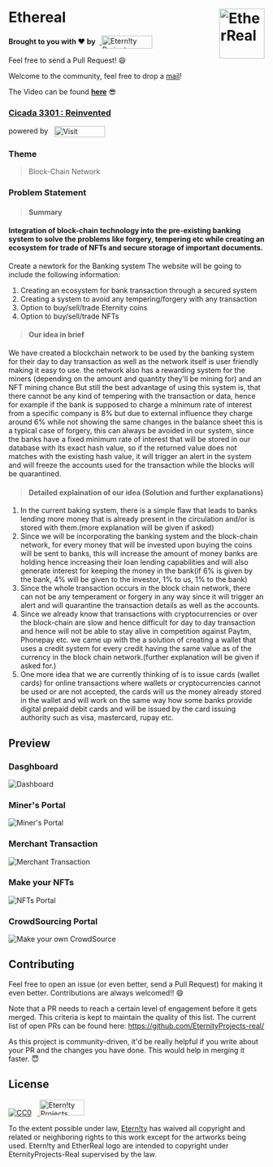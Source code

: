 # Ethereal <a href="https://github.com/EternityProjects-real/Ethereal"> <img align="right" align="center" src="https://cdn.discordapp.com/attachments/844331647259508749/848097154685468682/unknown.png" alt="EtherReal" height="97.35" width="88.64" />
</a>

**Brought to you with :heart: by** &nbsp;<a href="https://github.com/EternityProjects-real">
    <img align="center" src="https://cdn.discordapp.com/attachments/844331647259508749/848345791353061386/Eternity_logo.png" alt="Etern!ty Projects" width="100" height="25.8064516129" />
</a>

Feel free to send a Pull Request! 😄

Welcome to the community, feel free to drop a [mail](mailto:archismanhota@gmail.com?cc=eternityprojects.real@gmail.com)!

<!-- ## Contents
 -->
<!-- Our Website can be found [**here**]() 😎 -->

The Video can be found [**here**]() 😎

### [Cicada 3301 : **Reinvented**](http://cicada3301reinvented.mstc.daiict.ac.in/)


<!-- <a href="http://cicada3301reinvented.mstc.daiict.ac.in/">
    <img src="https://i.imgur.com/IsdFjcR.png" alt="Visit Cicada 3301" />
</a>
&nbsp;&nbsp;&nbsp;&nbsp; -->
powered by &nbsp; <a href="https://devfolio.co/submissions/covid-vaccine-management">
    <img align="center" src="https://i.imgur.com/WH75Te0.png" alt="Visit Devfolio" width="100" height="21.7770034843" />
</a>

### Theme 

> Block-Chain Network

### Problem Statement

> #### **Summary**
    
#### Integration of block-chain technology into the pre-existing banking system to solve the problems like forgery, tempering etc while creating an ecosystem for trade of NFTs and secure storage of important documents.
 
 Create a newtork for the Banking system
 The website will be going to include the following information: 
 1) Creating an ecosystem for bank transaction through a secured system
 2) Creating a system to avoid any tempering/forgery with any transaction
 3) Option to buy/sell/trade Eternity coins
 4) Option to buy/sell/trade NFTs

> #### **Our idea in brief**

We have created a blockchain network to be used by the banking system for their day to day transaction as well as the network itself is user friendly making it easy to use.
the network also has a rewarding system for the miners (depending on the amount and quantity they'll be mining for) and an NFT mining chance
But still the best advantage of using this system is, that there cannot be any kind of tempering with the transaction or data, hence for example if the bank is supposed to charge a minimum rate of interest from a specific company is 8% but due to external influence they charge around 6% while not showing the same changes in the balance sheet this is a typical case of forgery, this can always be avoided in our system, since the banks have a fixed minimum rate of interest that will be stored in our database with its exact hash value, so if the returned value does not matches with the existing hash value, it will trigger an alert in the system and will freeze the accounts used for the transaction while the blocks will be quarantined.

> #### **Detailed explaination of our idea** (Solution and further explanations)
1) In the current baking system, there is a simple flaw that leads to banks lending more money that is already present in the circulation and/or is stored with them.(more explanation will be given if asked)
2) Since we will be incorporating the banking system and the block-chain network, for every money that will be invested upon buying the coins will be sent to banks, this will increase the amount of money banks are holding hence increasing their loan lending capabilities and will also generate interest for keeping the money in the bank(if 6% is given by the bank, 4% will be given to the investor, 1% to us, 1% to the bank)
3) Since the whole transaction occurs in the block chain network, there can not be any temperament or forgery in any way since it will trigger an alert and will quarantine the transaction details as well as the accounts.
4) Since we already know that transactions with cryptocurrencies or over the block-chain are slow and hence difficult for day to day transaction and hence will not be able to stay alive in competition against Paytm, Phonepay etc. we came up with the a solution of creating a wallet that uses a credit system for every credit having the same value as of the currency in the block chain network.(further explanation will be given if asked for.)
5) One more idea that we are currently thinking of is to issue cards (wallet cards) for online transactions where wallets or cryptocurrencies cannot be used or are not accepted, the cards will us the money already stored in the wallet and will work on the same way how some banks provide digital prepaid debit cards and will be issued by the card issuing authority such as visa, mastercard, rupay etc.

<!-- 
4) Plot a graph for the Deceased person

    * Upload data given to database 
    * Create an API which includes the data points “patient id, reported on, age estimate, gender, state, status”. 
    * Through the API, plot a graph for the Deceased person. 
    * Also, include the filter of State, Gender, Age Groups and Date Range. 
    * Give the download button, to download the graph in pdf format. 
    * Give the text bar where the user can enter the mailing address and can also send the graph pdf on click. 
     -->
## Preview

### Dasghboard

<img src="https://cdn.discordapp.com/attachments/844331647259508749/848406309120639006/1.png" alt="Dashboard" />

### Miner's Portal

<img src="https://cdn.discordapp.com/attachments/844331647259508749/848406311892549632/2.png" alt="Miner's Portal" />

### Merchant Transaction

<img src="https://cdn.discordapp.com/attachments/844331647259508749/848406311887831061/3.png" alt="Merchant Transaction" />

### Make your NFTs

<img src="https://cdn.discordapp.com/attachments/844331647259508749/848406314148298752/4.png" alt="NFTs Portal" />

### CrowdSourcing Portal

<img src="https://cdn.discordapp.com/attachments/844331647259508749/848406315092279328/5.png" alt="Make your own CrowdSource" />

## Contributing

Feel free to open an issue (or even better, send a Pull Request) for making it even better. Contributions are always welcomed!! 😄

Note that a PR needs to reach a certain level of engagement before it gets merged. This criteria is kept to maintain the quality of this list. The current list of open PRs can be found here: https://github.com/EternityProjects-real/

As this project is community-driven, it'd be really helpful if you write about your PR and the changes you have done. This would help in merging it faster. 😇





<!-- ### Hosted on 

<a href="https://aws.amazon.com/">
    <img src="https://i.imgur.com/08Ldxtk.png" alt="Visit AWS" />
</a>
Hosted on AWS by [Amazon](https://aws.amazon.com/) -->

## License

[![CC0](http://mirrors.creativecommons.org/presskit/buttons/88x31/svg/cc-zero.svg)](https://creativecommons.org/publicdomain/zero/1.0/)
&nbsp;&nbsp;<a href="https://github.com/EternityProjects-real/"> <img src="https://cdn.discordapp.com/attachments/844331647259508749/848096913785225236/unknown.png" alt="Etern!ty Projects" width="88" height="31"/>
</a>

To the extent possible under law, [Etern!ty](https://github.com/EternityProjects-real/) has waived all copyright and related or neighboring rights to this work except for the artworks being used.
Etern!ty and EtherReal logo are intended to copyright under EternityProjects-Real supervised by the law.
